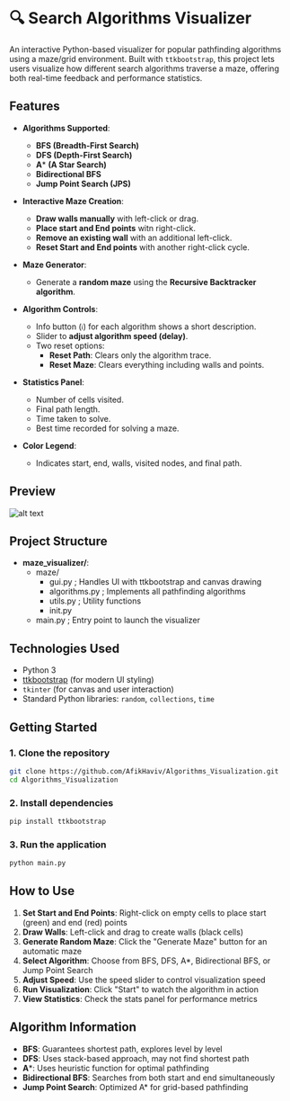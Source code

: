 # 🔍 Search Algorithms Visualizer

An interactive Python-based visualizer for popular pathfinding algorithms using a maze/grid environment. Built with `ttkbootstrap`, this project lets users visualize how different search algorithms traverse a maze, offering both real-time feedback and performance statistics.

## Features

- **Algorithms Supported**:
  - **BFS (Breadth-First Search)**
  - **DFS (Depth-First Search)**
  - **A*** **(A Star Search)**
  - **Bidirectional BFS**
  - **Jump Point Search (JPS)**

- **Interactive Maze Creation**:
  - **Draw walls manually** with left-click or drag.
  - **Place start and End points** witn right-click.
  - **Remove an existing wall** with an additional left-click.
  - **Reset Start and End points** with another right-click cycle.

- **Maze Generator**:
  - Generate a **random maze** using the **Recursive Backtracker algorithm**.

- **Algorithm Controls**:
  - Info button (`ℹ️`) for each algorithm shows a short description.
  - Slider to **adjust algorithm speed (delay)**.
  - Two reset options:
    - **Reset Path**: Clears only the algorithm trace.
    - **Reset Maze**: Clears everything including walls and points.

- **Statistics Panel**:
  - Number of cells visited.
  - Final path length.
  - Time taken to solve.
  - Best time recorded for solving a maze.

- **Color Legend**:
  - Indicates start, end, walls, visited nodes, and final path.

## Preview
![alt text](Visualization.gif)

## Project Structure

- **maze_visualizer/**:
  - maze/
    - gui.py ; Handles UI with ttkbootstrap and canvas drawing
    - algorithms.py ; Implements all pathfinding algorithms
    - utils.py ; Utility functions
    - init.py
  - main.py ; Entry point to launch the visualizer


## Technologies Used

- Python 3
- [ttkbootstrap](https://ttkbootstrap.readthedocs.io/) (for modern UI styling)
- `tkinter` (for canvas and user interaction)
- Standard Python libraries: `random`, `collections`, `time`

##  Getting Started

### 1. Clone the repository
```bash
git clone https://github.com/AfikHaviv/Algorithms_Visualization.git
cd Algorithms_Visualization
```

### 2. Install dependencies
```bash
pip install ttkbootstrap
```

### 3. Run the application
```bash
python main.py
```

## How to Use

1. **Set Start and End Points**: Right-click on empty cells to place start (green) and end (red) points
2. **Draw Walls**: Left-click and drag to create walls (black cells)
3. **Generate Random Maze**: Click the "Generate Maze" button for an automatic maze
4. **Select Algorithm**: Choose from BFS, DFS, A*, Bidirectional BFS, or Jump Point Search
5. **Adjust Speed**: Use the speed slider to control visualization speed
6. **Run Visualization**: Click "Start" to watch the algorithm in action
7. **View Statistics**: Check the stats panel for performance metrics

## Algorithm Information

- **BFS**: Guarantees shortest path, explores level by level
- **DFS**: Uses stack-based approach, may not find shortest path
- **A***: Uses heuristic function for optimal pathfinding
- **Bidirectional BFS**: Searches from both start and end simultaneously
- **Jump Point Search**: Optimized A* for grid-based pathfinding



